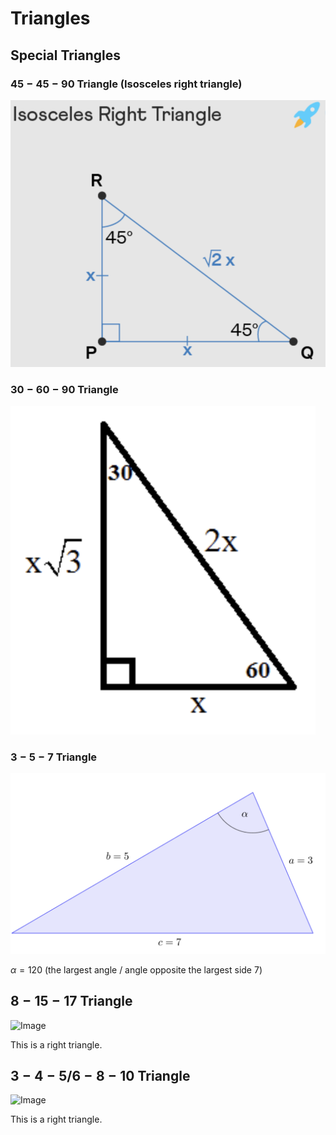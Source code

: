 # Triangles

## Special Triangles

### $45-45-90$ Triangle (Isosceles right triangle)

![Image](images/45-45-90.png)

### $30-60-90$ Triangle

![Image](images/30-60-90.png)

### $3-5-7$ Triangle

![Image](images/3-5-7.png)

$\alpha = 120$ (the largest angle / angle opposite the largest side $7$)

## $8-15-17$ Triangle

![Image](https://mrhonner.com/wp-content/uploads/2015/08/8-15-17-Triangle.png)

This is a right triangle.

## $3-4-5$/$6-8-10$ Triangle

![Image](https://study.com/cimages/videopreview/properties-of-3-4-5-triangles-definition-and-uses_129150.jpg)

This is a right triangle.
